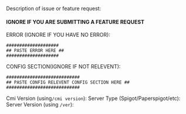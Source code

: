 Description of issue or feature request:

#### IGNORE IF YOU ARE SUBMITTING A FEATURE REQUEST ####

ERROR (IGNORE IF YOU HAVE NO ERROR):
```
####################
## PASTE ERROR HERE ##
####################
```

CONFIG SECTION(IGNORE IF NOT RELEVENT):
```
############################
## PASTE CONFIG RELEVENT CONFIG SECTION HERE ##
############################
```

Cmi Version (using`/cmi version`): 
Server Type (Spigot/Paperspigot/etc): 
Server Version (using `/ver`): 
